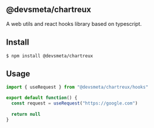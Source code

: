 @devsmeta/chartreux
---
A web utils and react hooks library based on typescript.

## Install
``` shell
$ npm install @devsmeta/chartreux
```


## Usage
``` typescript
import { useRequest } from "@devsmeta/chartreux/hooks"

export default function() {
  const request = useRequest("https://google.com")
  
  return null
}
```